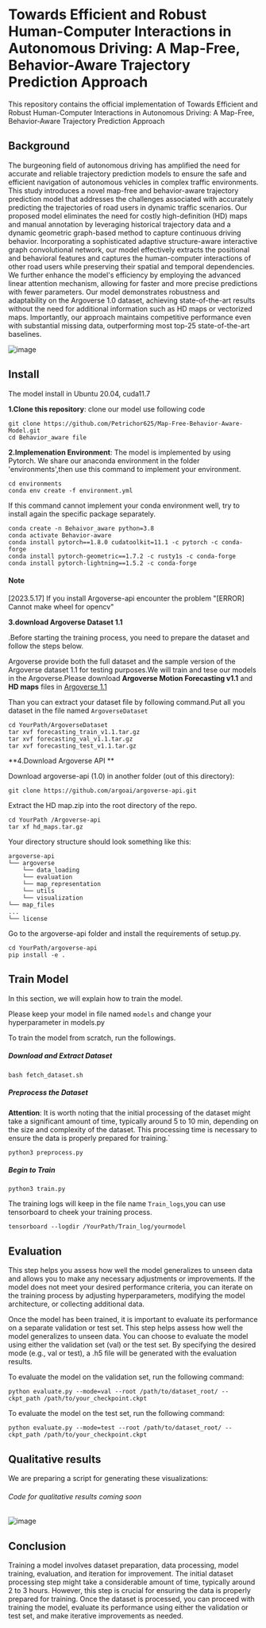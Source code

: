 # Towards Efficient and Robust Human-Computer Interactions in Autonomous Driving: A Map-Free, Behavior-Aware Trajectory Prediction Approach

This repository contains the official implementation of  Towards Efficient and Robust Human-Computer Interactions in Autonomous Driving: A Map-Free, Behavior-Aware Trajectory Prediction Approach

## Background

The burgeoning field of autonomous driving has amplified the need for accurate and reliable trajectory prediction models to ensure the safe and efficient navigation of autonomous vehicles in complex traffic environments. This study introduces a novel map-free and behavior-aware trajectory prediction model that addresses the challenges associated with accurately predicting the trajectories of road users in dynamic traffic scenarios. Our proposed model eliminates the need for costly high-definition (HD) maps and manual annotation by leveraging historical trajectory data and a dynamic geometric graph-based method to capture continuous driving behavior. Incorporating a sophisticated adaptive structure-aware interactive graph convolutional network, our model effectively extracts the positional and behavioral features and captures the human-computer interactions of other road users while preserving their spatial and temporal dependencies. We further enhance the model's efficiency by employing the advanced linear attention mechanism, allowing for faster and more precise predictions with fewer parameters.  Our model demonstrates robustness and adaptability on the Argoverse 1.0 dataset, achieving state-of-the-art results without the need for additional information such as HD maps or vectorized maps. Importantly, our approach maintains competitive performance even with substantial missing data, outperforming most top-25 state-of-the-art baselines.

![image](https://github.com/Petrichor625/Map-Free-Behavior-Aware-Model/blob/main/Figures/Framework_final_final.png)

## Install

The model install in Ubuntu 20.04, cuda11.7

**1.Clone this repository**: clone our model use following code 

```
git clone https://github.com/Petrichor625/Map-Free-Behavior-Aware-Model.git
cd Behavior_aware file
```

**2.Implemenation Environment**: The model is implemented by using Pytorch. We share our anaconda environment in the folder 'environments',then use this command to implement your environment.

```
cd environments
conda env create -f environment.yml
```

If this command cannot implement your conda environment well, try to install again the specific package separately.

```
conda create -n Behaivor_aware python=3.8
conda activate Behavior-aware
conda install pytorch==1.8.0 cudatoolkit=11.1 -c pytorch -c conda-forge
conda install pytorch-geometric==1.7.2 -c rusty1s -c conda-forge
conda install pytorch-lightning==1.5.2 -c conda-forge
```



#### Note

[2023.5.17] If you install Argoverse-api encounter the problem "[ERROR] Cannot make wheel for opencv"



**3.download Argoverse Dataset 1.1**

.Before starting the training process, you need to prepare the dataset and follow the steps below.

Argoverse provide both the full dataset and the sample version of the Argoverse dataset 1.1 for testing purposes.We will train and tese our models in the Argoverse.Please download **Argoverse Motion Forecasting v1.1** and **HD maps** files in [Argoverse 1.1](https://www.argoverse.org/av1.html#forecasting-link)

Than you can extract your dataset file by following command.Put all you dataset in the file named `ArgoverseDataset`

```
cd YourPath/ArgoverseDataset
tar xvf forecasting_train_v1.1.tar.gz
tar xvf forecasting_val_v1.1.tar.gz
tar xvf forecasting_test_v1.1.tar.gz
```

**4.Download Argoverse API **

Download argoverse-api (1.0) in another folder (out of this directory):

```
git clone https://github.com/argoai/argoverse-api.git
```

Extract the HD map.zip into the root directory of the repo. 

```
cd YourPath /Argoverse-api
tar xf hd_maps.tar.gz
```

Your directory structure should look something like this:

```
argoverse-api
└── argoverse
    └── data_loading
    └── evaluation
    └── map_representation
    └── utils
    └── visualization
└── map_files
...
└── license
```

Go to the argoverse-api folder and install the requirements of setup.py.

```
cd YourPath/argoverse-api
pip install -e .
```



## Train Model

In this section, we will explain how to train the model.

Please keep your model in file named `models` and change your hyperparameter in models.py

To train the model from scratch, run the followings.

##### Download and Extract Dataset

```
bash fetch_dataset.sh
```

##### Preprocess the Dataset

**Attention**: It is worth noting that the initial processing of the dataset might take a significant amount of time, typically around 5 to 10 min, depending on the size and complexity of the dataset. This processing time is necessary to ensure the data is properly prepared for training.`

```
python3 preprocess.py
```

##### Begin to Train

```
python3 train.py
```

The training logs will keep in the file name `Train_logs`,you can use tensorboard to cheek your training process.

```
tensorboard --logdir /YourPath/Train_log/yourmodel
```



## Evaluation

This step helps you assess how well the model generalizes to unseen data and allows you to make any necessary adjustments or improvements. If the model does not meet your desired performance criteria, you can iterate on the training process by adjusting hyperparameters, modifying the model architecture, or collecting additional data.

Once the model has been trained, it is important to evaluate its performance on a separate validation or test set. This step helps assess how well the model generalizes to unseen data. You can choose to evaluate the model using either the validation set (val) or the test set. By specifying the desired mode (e.g., val or test), a .h5 file will be generated with the evaluation results.

To evaluate the model on the validation set, run the following command:

```
python evaluate.py --mode=val --root /path/to/dataset_root/ --ckpt_path /path/to/your_checkpoint.ckpt
```

To evaluate the model on the test set, run the following command:

```
python evaluate.py --mode=test --root /path/to/dataset_root/ --ckpt_path /path/to/your_checkpoint.ckpt
```



## Qualitative results

We are preparing a script for generating these visualizations:


 ###### Code for qualitative results coming soon

![image](https://github.com/Petrichor625/Map-Free-Behavior-Aware-Model/blob/main/Figures/Qualified%20result_1.png)




## Conclusion

Training a model involves dataset preparation, data processing, model training, evaluation, and iteration for improvement. The initial dataset processing step might take a considerable amount of time, typically around 2 to 3 hours. However, this step is crucial for ensuring the data is properly prepared for training. Once the dataset is processed, you can proceed with training the model, evaluate its performance using either the validation or test set, and make iterative improvements as needed.



